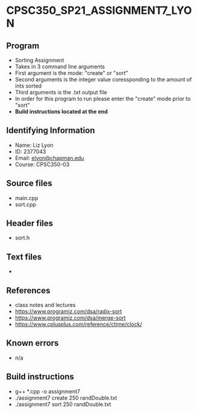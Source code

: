 # CPSC350_SP21_ASSIGNMENT7_LYON

## Program
* Sorting Assignment
* Takes in 3 command line arguments 
* First argument is the mode: "create" or "sort"
* Second arguments is the integer value coressponding to the amount of ints sorted
* Third arguments is the .txt output file 
* In order for this program to run please enter the "create" mode prior to "sort"
* **Build instructions located at the end**

## Identifying Information
* Name: Liz Lyon
* ID: 2377043
* Email: elyon@chapman.edu
* Course: CPSC350-03

## Source files
* main.cpp
* sort.cpp

## Header files
* sort.h

## Text files
* 

## References 
* class notes and lectures
* https://www.programiz.com/dsa/radix-sort
* https://www.programiz.com/dsa/merge-sort
* https://www.cplusplus.com/reference/ctime/clock/

## Known errors
* n/a

## Build instructions 
* g++ *.cpp -o assignment7
* ./assignment7 create 250 randDouble.txt
* ./assignment7 sort 250 randDouble.txt
